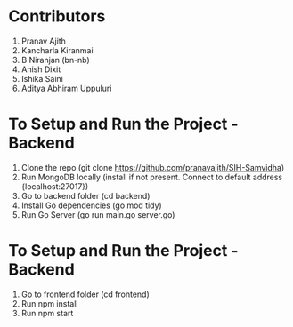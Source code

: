 # Contributors

1. Pranav Ajith
2. Kancharla Kiranmai
3. B Niranjan (bn-nb)
4. Anish Dixit
5. Ishika Saini
6. Aditya Abhiram Uppuluri

# To Setup and Run the Project - Backend

1. Clone the repo (git clone https://github.com/pranavajith/SIH-Samvidha)
2. Run MongoDB locally (install if not present. Connect to default address {localhost:27017})
3. Go to backend folder (cd backend)
4. Install Go dependencies (go mod tidy)
5. Run Go Server (go run main.go server.go)

# To Setup and Run the Project - Backend

1. Go to frontend folder (cd frontend)
2. Run npm install
3. Run npm start
